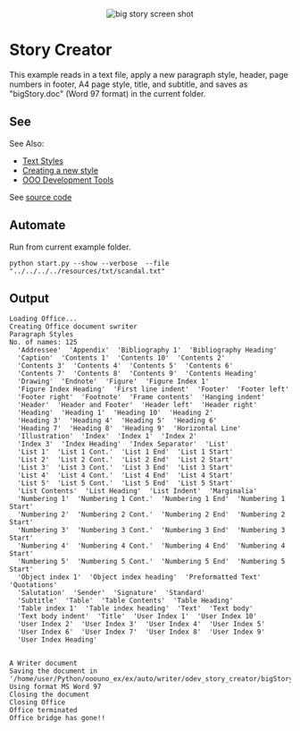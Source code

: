
<p align="center">
<img src="https://user-images.githubusercontent.com/4193389/184557139-c11d846b-d0c7-417e-ba86-9ed851552f7b.png" alt="big story screen shot"/>
</p>

# Story Creator

This example reads in a text file, apply a new paragraph style, header, page
numbers in footer, A4 page style, title, and subtitle, and saves as "bigStory.doc" (Word 97 format)
in the current folder.

## See

See Also:

- [Text Styles]
- [Creating a new style]
- [OOO Development Tools]

See [source code](./start.py)

## Automate

Run from current example folder.

```shell
python start.py --show --verbose  --file "../../../../resources/txt/scandal.txt"
```

## Output

```text
Loading Office...
Creating Office document swriter
Paragraph Styles
No. of names: 125
  'Addressee'  'Appendix'  'Bibliography 1'  'Bibliography Heading'
  'Caption'  'Contents 1'  'Contents 10'  'Contents 2'
  'Contents 3'  'Contents 4'  'Contents 5'  'Contents 6'
  'Contents 7'  'Contents 8'  'Contents 9'  'Contents Heading'
  'Drawing'  'Endnote'  'Figure'  'Figure Index 1'
  'Figure Index Heading'  'First line indent'  'Footer'  'Footer left'
  'Footer right'  'Footnote'  'Frame contents'  'Hanging indent'
  'Header'  'Header and Footer'  'Header left'  'Header right'
  'Heading'  'Heading 1'  'Heading 10'  'Heading 2'
  'Heading 3'  'Heading 4'  'Heading 5'  'Heading 6'
  'Heading 7'  'Heading 8'  'Heading 9'  'Horizontal Line'
  'Illustration'  'Index'  'Index 1'  'Index 2'
  'Index 3'  'Index Heading'  'Index Separator'  'List'
  'List 1'  'List 1 Cont.'  'List 1 End'  'List 1 Start'
  'List 2'  'List 2 Cont.'  'List 2 End'  'List 2 Start'
  'List 3'  'List 3 Cont.'  'List 3 End'  'List 3 Start'
  'List 4'  'List 4 Cont.'  'List 4 End'  'List 4 Start'
  'List 5'  'List 5 Cont.'  'List 5 End'  'List 5 Start'
  'List Contents'  'List Heading'  'List Indent'  'Marginalia'
  'Numbering 1'  'Numbering 1 Cont.'  'Numbering 1 End'  'Numbering 1 Start'
  'Numbering 2'  'Numbering 2 Cont.'  'Numbering 2 End'  'Numbering 2 Start'
  'Numbering 3'  'Numbering 3 Cont.'  'Numbering 3 End'  'Numbering 3 Start'
  'Numbering 4'  'Numbering 4 Cont.'  'Numbering 4 End'  'Numbering 4 Start'
  'Numbering 5'  'Numbering 5 Cont.'  'Numbering 5 End'  'Numbering 5 Start'
  'Object index 1'  'Object index heading'  'Preformatted Text'  'Quotations'
  'Salutation'  'Sender'  'Signature'  'Standard'
  'Subtitle'  'Table'  'Table Contents'  'Table Heading'
  'Table index 1'  'Table index heading'  'Text'  'Text body'
  'Text body indent'  'Title'  'User Index 1'  'User Index 10'
  'User Index 2'  'User Index 3'  'User Index 4'  'User Index 5'
  'User Index 6'  'User Index 7'  'User Index 8'  'User Index 9'
  'User Index Heading'


A Writer document
Saving the document in '/home/user/Python/ooouno_ex/ex/auto/writer/odev_story_creator/bigStory.doc'
Using format MS Word 97
Closing the document
Closing Office
Office terminated
Office bridge has gone!!
```

[Text Styles]: https://python-ooo-dev-tools.readthedocs.io/en/latest/odev/part2/chapter06.html
[Creating a new style]: https://python-ooo-dev-tools.readthedocs.io/en/latest/odev/part2/chapter06.html#creating-a-new-style
[OOO Development Tools]: https://python-ooo-dev-tools.readthedocs.io/en/latest/
